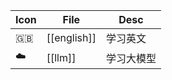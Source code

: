 

| Icon    | File                              | Desc  |
| ------- | --------------------------------- | ----- |
| :uk:    | [[english]] | 学习英文  |
| :cloud: | [[llm]]     | 学习大模型 |
